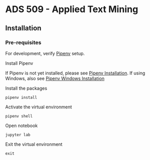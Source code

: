 # ADS 509 - Applied Text Mining

## Installation

### Pre-requisites

For development, verify [Pipenv](https://pipenv.pypa.io/en/latest/) setup.

Install Pipenv

If Pipenv is not yet installed, please see [Pipenv Installation](https://pipenv.pypa.io/en/latest/installation.html#installing-packages-for-your-project). If using Windows, also see [Pipenv Windows Installation](https://www.pythontutorial.net/python-basics/install-pipenv-windows/)

Install the packages

``` pipenv install ```

Activate the virtual environment

``` pipenv shell ```

Open notebook

``` jupyter lab ```

Exit the virtual environment

``` exit ```